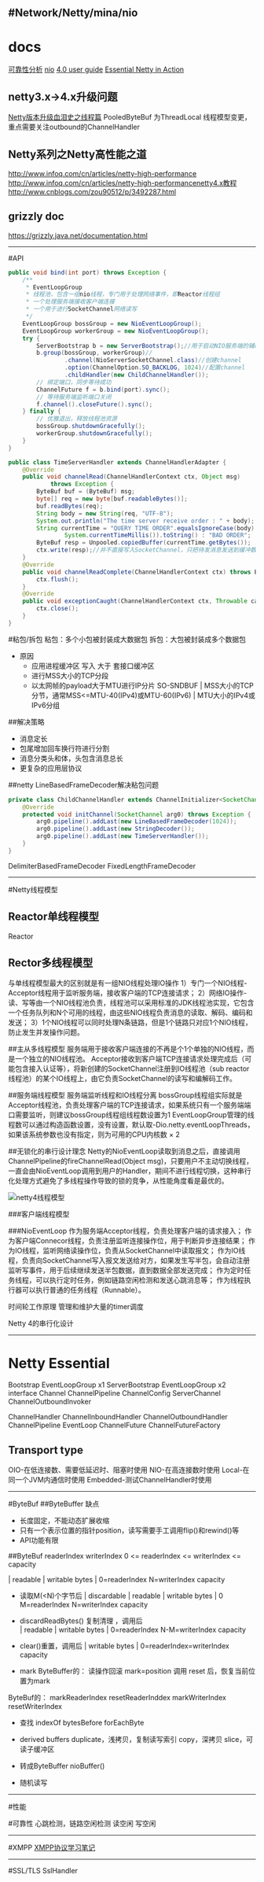 #Network/Netty/mina/nio
---
# docs
[可靠性分析](http://www.infoq.com/cn/articles/netty-reliability)
[nio](https://www.gitbook.com/book/lukangping/java-nio/details)
[4.0 user guide](https://github.com/waylau/netty-4-user-guide)
[Essential Netty in Action](https://www.gitbook.com/book/waylau/essential-netty-in-action/details)

## netty3.x->4.x升级问题
[Netty版本升级血泪史之线程篇](http://www.infoq.com/cn/articles/netty-version-upgrade-history-thread-part)
PooledByteBuf 为ThreadLocal
线程模型变更，重点需要关注outbound的ChannelHandler

## Netty系列之Netty高性能之道
http://www.infoq.com/cn/articles/netty-high-performance
http://www.infoq.com/cn/articles/netty-high-performancenetty4.x教程
http://www.cnblogs.com/zou90512/p/3492287.html

## grizzly doc
https://grizzly.java.net/documentation.html


---
#API
```java
public void bind(int port) throws Exception {
    /**
     * EventLoopGroup
     * 线程池，包含一组nio线程，专门用于处理网络事件，即Reactor线程组
     * 一个处理服务端接收客户端连接
     * 一个用于进行SocketChannel网络读写
     */
    EventLoopGroup bossGroup = new NioEventLoopGroup();
    EventLoopGroup workerGroup = new NioEventLoopGroup();
    try {
        ServerBootstrap b = new ServerBootstrap();//用于启动NIO服务端的辅助启动类
        b.group(bossGroup, workerGroup)//
                .channel(NioServerSocketChannel.class)//创建channel
                .option(ChannelOption.SO_BACKLOG, 1024)//配置channel
                .childHandler(new ChildChannelHandler());
        // 绑定端口，同步等待成功
        ChannelFuture f = b.bind(port).sync();
        // 等待服务端监听端口关闭
        f.channel().closeFuture().sync();
    } finally {
        // 优雅退出，释放线程池资源
        bossGroup.shutdownGracefully();
        workerGroup.shutdownGracefully();
    }
}
```
```java
public class TimeServerHandler extends ChannelHandlerAdapter {
    @Override
    public void channelRead(ChannelHandlerContext ctx, Object msg)
            throws Exception {
        ByteBuf buf = (ByteBuf) msg;
        byte[] req = new byte[buf.readableBytes()];
        buf.readBytes(req);
        String body = new String(req, "UTF-8");
        System.out.println("The time server receive order : " + body);
        String currentTime = "QUERY TIME ORDER".equalsIgnoreCase(body) ? new java.util.Date(
                System.currentTimeMillis()).toString() : "BAD ORDER";
        ByteBuf resp = Unpooled.copiedBuffer(currentTime.getBytes());
        ctx.write(resp);//并不直接写入SocketChannel，只把待发消息发送到缓冲数组中，再通过调用flush方法将发送缓冲区中的消息全部写到SocketChannel中
    }
    @Override
    public void channelReadComplete(ChannelHandlerContext ctx) throws Exceptio{
        ctx.flush();
    }
    @Override
    public void exceptionCaught(ChannelHandlerContext ctx, Throwable cause) {
        ctx.close();
    }
}
```

#粘包/拆包
粘包：多个小包被封装成大数据包
拆包：大包被封装成多个数据包
* 原因
    - 应用进程缓冲区 写入 大于 套接口缓冲区
    - 进行MSS大小的TCP分段
    - 以太网帧的payload大于MTU进行IP分片
SO-SNDBUF
|
MSS大小的TCP分节，通常MSS<=MTU-40(IPv4)或MTU-60(IPv6)
|
MTU大小的IPv4或IPv6分组

##解决策略
* 消息定长
* 包尾增加回车换行符进行分割
* 消息分类头和体，头包含消息总长
* 更复杂的应用层协议

##netty
LineBasedFrameDecoder解决粘包问题
```java
private class ChildChannelHandler extends ChannelInitializer<SocketChannel> {
    @Override
    protected void initChannel(SocketChannel arg0) throws Exception {
        arg0.pipeline().addLast(new LineBasedFrameDecoder(1024));
        arg0.pipeline().addLast(new StringDecoder());
        arg0.pipeline().addLast(new TimeServerHandler());
    }
}
```


DelimiterBasedFrameDecoder
FixedLengthFrameDecoder




---
#Netty线程模型
## Reactor单线程模型
Reactor
## Rector多线程模型
与单线程模型最大的区别就是有一组NIO线程处理IO操作
1）专门一个NIO线程-Acceptor线程用于监听服务端，接收客户端的TCP连接请求；
2）网络IO操作-读、写等由一个NIO线程池负责，线程池可以采用标准的JDK线程池实现，它包含一个任务队列和N个可用的线程，由这些NIO线程负责消息的读取、解码、编码和发送；
3）1个NIO线程可以同时处理N条链路，但是1个链路只对应1个NIO线程，防止发生并发操作问题。

##主从多线程模型
服务端用于接收客户端连接的不再是个1个单独的NIO线程，而是一个独立的NIO线程池。
Acceptor接收到客户端TCP连接请求处理完成后（可能包含接入认证等），将新创建的SocketChannel注册到IO线程池（sub reactor线程池）的某个IO线程上，由它负责SocketChannel的读写和编解码工作。

##服务端线程模型
服务端监听线程和IO线程分离
bossGroup线程组实际就是Acceptor线程池，负责处理客户端的TCP连接请求，如果系统只有一个服务端端口需要监听，则建议bossGroup线程组线程数设置为1
EventLoopGroup管理的线程数可以通过构造函数设置，没有设置，默认取-Dio.netty.eventLoopThreads，如果该系统参数也没有指定，则为可用的CPU内核数 × 2

##无锁化的串行设计理念
Netty的NioEventLoop读取到消息之后，直接调用ChannelPipeline的fireChannelRead(Object msg)，只要用户不主动切换线程，一直会由NioEventLoop调用到用户的Handler，期间不进行线程切换，这种串行化处理方式避免了多线程操作导致的锁的竞争，从性能角度看是最优的。




![netty4线程模型](../img/netty4-thread.png)


###客户端线程模型

###NioEventLoop
作为服务端Acceptor线程，负责处理客户端的请求接入；
作为客户端Connecor线程，负责注册监听连接操作位，用于判断异步连接结果；
作为IO线程，监听网络读操作位，负责从SocketChannel中读取报文；
作为IO线程，负责向SocketChannel写入报文发送给对方，如果发生写半包，会自动注册监听写事件，用于后续继续发送半包数据，直到数据全部发送完成；
作为定时任务线程，可以执行定时任务，例如链路空闲检测和发送心跳消息等；
作为线程执行器可以执行普通的任务线程（Runnable）。



时间轮工作原理
管理和维护大量的timer调度


Netty 4的串行化设计


---
# Netty Essential
Bootstrap
    EventLoopGroup x1
ServerBootstrap
    EventLoopGroup x2
interface Channel
    ChannelPipeline
    ChannelConfig
    ServerChannel
    ChannelOutboundInvoker
    
ChannelHandler
    ChannelInboundHandler
    ChannelOutboundHandler
ChannelPipeline
EventLoop
ChannelFuture
    ChannelFutureFactory


## Transport type
OIO-在低连接数、需要低延迟时、阻塞时使用
NIO-在高连接数时使用
Local-在同一个JVM内通信时使用
Embedded-测试ChannelHandler时使用





----
#ByteBuf
##ByteBuffer
缺点
* 长度固定，不能动态扩展收缩
* 只有一个表示位置的指针position，读写需要手工调用flip()和rewind()等
* API功能有限

##ByteBuf readerIndex writerIndex 
0 <= readerIndex <= writerIndex <= capacity

|      readable                 |   writable bytes      |
0=readerIndex                N=writerIndex           capacity

* 读取M(<N)个字节后
| discardable  | readable       |   writable bytes      |
0             M=readerIndex    N=writerIndex         capacity

* discardReadBytes() 复制清理 ，调用后      
| readable     |   writable bytes                       |
0=readerIndex  N-M=writerIndex                       capacity

* clear()重置，调用后
|   writable bytes                                      |
0=readerIndex=writerIndex                            capacity

* mark
ByteBuffer的：
读操作回滚
mark=position
调用 reset 后，恢复当前位置为mark

ByteBuf的：
markReaderIndex
resetReaderInddex
markWriterIndex
resetWriterIndex

* 查找
indexOf
bytesBefore
forEachByte

* derived buffers
duplicate，浅拷贝，复制读写索引
copy，深拷贝
slice，可读子缓冲区

* 转成ByteBuffer
nioBuffer()

* 随机读写

---
#性能


#可靠性
心跳检测，链路空闲检测
读空闲
写空闲



---
#XMPP
[XMPP协议学习笔记](http://topmanopensource.iteye.com/blog/1607638)




---
#SSL/TLS
SslHandler







